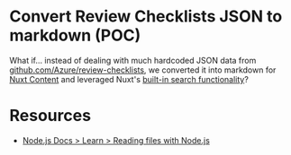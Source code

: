# Convert Review Checklists JSON to markdown (POC)

What if… instead of dealing with much hardcoded JSON data from [github.com/Azure/review-checklists](https://github.com/Azure/review-checklists), we converted it into markdown for [Nuxt Content](https://content.nuxt.com/) and leveraged Nuxt's [built-in search functionality](https://content.nuxt.com/usage/search)?

# Resources

- [Node.js Docs > Learn > Reading files with Node.js](https://nodejs.org/en/learn/manipulating-files/reading-files-with-nodejs)